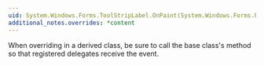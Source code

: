 ```yaml
---
uid: System.Windows.Forms.ToolStripLabel.OnPaint(System.Windows.Forms.PaintEventArgs)
additional_notes.overrides: *content
---
```


<p>When overriding <xref href="System.Windows.Forms.ToolStripLabel.OnPaint(System.Windows.Forms.PaintEventArgs)"></xref> in a derived class, be sure to call the base class's <xref href="System.Windows.Forms.ToolStripLabel.OnPaint(System.Windows.Forms.PaintEventArgs)"></xref> method so that registered delegates receive the event.</p>


